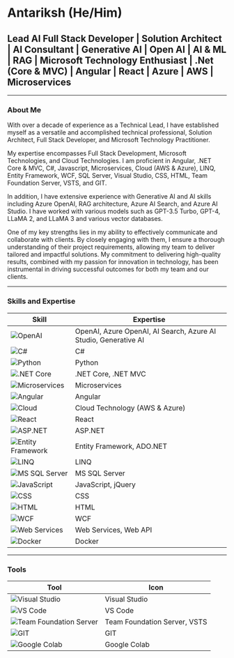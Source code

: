 # Antariksh (He/Him)

## Lead AI Full Stack Developer | Solution Architect | AI Consultant | Generative AI | Open AI | AI & ML | RAG | Microsoft Technology Enthusiast | .Net (Core & MVC) | Angular | React | Azure | AWS | Microservices

---

### About Me
With over a decade of experience as a Technical Lead, I have established myself as a versatile and accomplished technical professional, Solution Architect, Full Stack Developer, and Microsoft Technology Practitioner.

My expertise encompasses Full Stack Development, Microsoft Technologies, and Cloud Technologies. I am proficient in Angular, .NET Core & MVC, C#, Javascript, Microservices, Cloud (AWS & Azure), LINQ, Entity Framework, WCF, SQL Server, Visual Studio, CSS, HTML, Team Foundation Server, VSTS, and GIT.

In addition, I have extensive experience with Generative AI and AI skills including Azure OpenAI, RAG architecture, Azure AI Search, and Azure AI Studio. I have worked with various models such as GPT-3.5 Turbo, GPT-4, LLaMA 2, and LLaMA 3 and various vector databases.

One of my key strengths lies in my ability to effectively communicate and collaborate with clients. By closely engaging with them, I ensure a thorough understanding of their project requirements, allowing my team to deliver tailored and impactful solutions. My commitment to delivering high-quality results, combined with my passion for innovation in technology, has been instrumental in driving successful outcomes for both my team and our clients.

---

### Skills and Expertise
| **Skill**                                                                 | **Expertise**                                                                 |
|--------------------------------------------------------------------------|-------------------------------------------------------------------------------|
| ![OpenAI](https://img.shields.io/badge/OpenAI-412991?style=flat&logo=openai&logoColor=white) | OpenAI, Azure OpenAI, AI Search, Azure AI Studio, Generative AI              |
| ![C#](https://img.shields.io/badge/C%23-239120?style=flat&logo=c-sharp&logoColor=white)  | C#                                                                           |
| ![Python](https://img.shields.io/badge/Python-3776AB?style=flat&logo=python&logoColor=white) | Python                                                                        |
| ![.NET Core](https://img.shields.io/badge/.NET_Core-512BD4?style=flat&logo=dot-net&logoColor=white) | .NET Core, .NET MVC                                                         |
| ![Microservices](https://img.shields.io/badge/Microservices-FF6F00?style=flat&logo=java&logoColor=white) | Microservices                                                               |
| ![Angular](https://img.shields.io/badge/Angular-DD0031?style=flat&logo=angular&logoColor=white) | Angular                                                                     |
| ![Cloud](https://img.shields.io/badge/Cloud-AWS%20&%20Azure-232F3E?style=flat&logo=amazon-aws&logoColor=white) | Cloud Technology (AWS & Azure)                                              |
| ![React](https://img.shields.io/badge/React-61DAFB?style=flat&logo=react&logoColor=black) | React                                                                       |
| ![ASP.NET](https://img.shields.io/badge/ASP.NET-512BD4?style=flat&logo=dot-net&logoColor=white) | ASP.NET                                                                     |
| ![Entity Framework](https://img.shields.io/badge/Entity_Framework-512BD4?style=flat&logo=dot-net&logoColor=white) | Entity Framework, ADO.NET                                                  |
| ![LINQ](https://img.shields.io/badge/LINQ-512BD4?style=flat&logo=dot-net&logoColor=white) | LINQ                                                                        |
| ![MS SQL Server](https://img.shields.io/badge/SQL_Server-CC2927?style=flat&logo=microsoft-sql-server&logoColor=white) | MS SQL Server                                                           |
| ![JavaScript](https://img.shields.io/badge/JavaScript-F7DF1E?style=flat&logo=javascript&logoColor=black) | JavaScript, jQuery                                                          |
| ![CSS](https://img.shields.io/badge/CSS-1572B6?style=flat&logo=css3&logoColor=white) | CSS                                                                         |
| ![HTML](https://img.shields.io/badge/HTML-E34F26?style=flat&logo=html5&logoColor=white) | HTML                                                                        |
| ![WCF](https://img.shields.io/badge/WCF-512BD4?style=flat&logo=dot-net&logoColor=white) | WCF                                                                         |
| ![Web Services](https://img.shields.io/badge/Web_Services-008080?style=flat&logo=webservices&logoColor=white) | Web Services, Web API                                                    |
| ![Docker](https://img.shields.io/badge/Docker-2496ED?style=flat&logo=docker&logoColor=white) | Docker                                                                      |

---

### Tools
| **Tool**                   | **Icon**                                                                      |
|----------------------------|-------------------------------------------------------------------------------|
| ![Visual Studio](https://img.shields.io/badge/Visual_Studio-5C2D91?style=flat&logo=visual-studio&logoColor=white)   | Visual Studio                                                              |
| ![VS Code](https://img.shields.io/badge/VS_Code-007ACC?style=flat&logo=visual-studio-code&logoColor=white)          | VS Code                                                                    |
| ![Team Foundation Server](https://img.shields.io/badge/TFS-004C7F?style=flat&logo=visual-studio&logoColor=white)    | Team Foundation Server, VSTS                                               |
| ![GIT](https://img.shields.io/badge/GIT-F05032?style=flat&logo=git&logoColor=white)                               | GIT                                                                        |
| ![Google Colab](https://img.shields.io/badge/Google_Colab-F9AB00?style=flat&logo=google-colab&logoColor=white)     | Google Colab                                                               |



